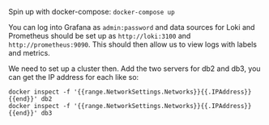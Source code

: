 
Spin up with docker-compose:
`docker-compose up`

You can log into Grafana as `admin:password` and data sources for Loki and Prometheus should be set up as `http://loki:3100` and `http://prometheus:9090`.
This should then allow us to view logs with labels and metrics.

We need to set up a cluster then.
Add the two servers for db2 and db3, you can get the IP address for each like so: 

```
docker inspect -f '{{range.NetworkSettings.Networks}}{{.IPAddress}}{{end}}' db2
docker inspect -f '{{range.NetworkSettings.Networks}}{{.IPAddress}}{{end}}' db3
```
